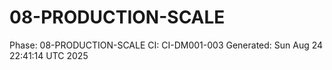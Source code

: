 # 08-PRODUCTION-SCALE
Phase: 08-PRODUCTION-SCALE
CI: CI-DM001-003
Generated: Sun Aug 24 22:41:14 UTC 2025
